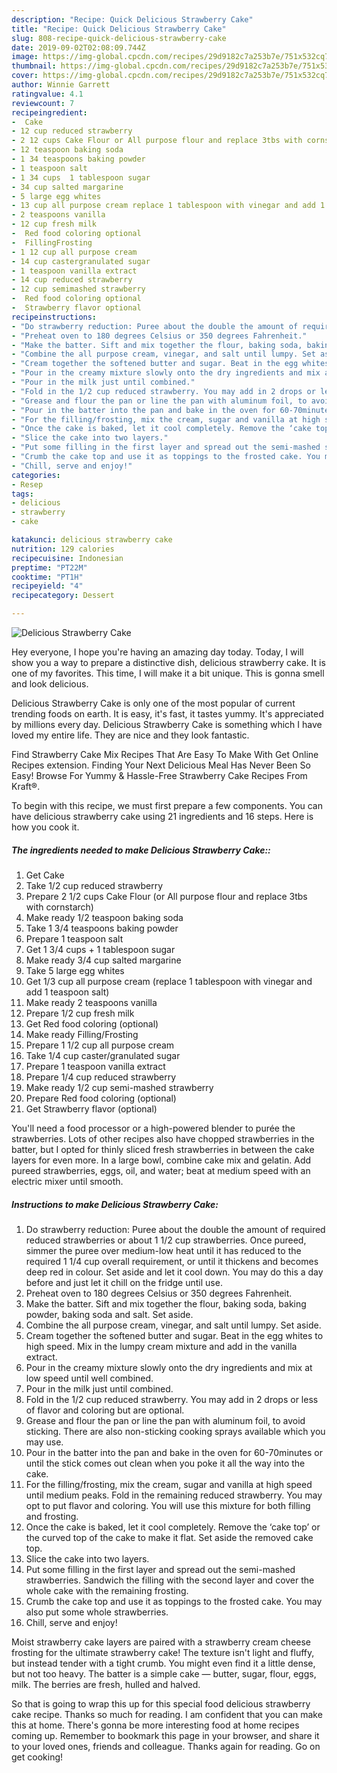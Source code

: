 ```yaml
---
description: "Recipe: Quick Delicious Strawberry Cake"
title: "Recipe: Quick Delicious Strawberry Cake"
slug: 808-recipe-quick-delicious-strawberry-cake
date: 2019-09-02T02:08:09.744Z
image: https://img-global.cpcdn.com/recipes/29d9182c7a253b7e/751x532cq70/delicious-strawberry-cake-recipe-main-photo.jpg
thumbnail: https://img-global.cpcdn.com/recipes/29d9182c7a253b7e/751x532cq70/delicious-strawberry-cake-recipe-main-photo.jpg
cover: https://img-global.cpcdn.com/recipes/29d9182c7a253b7e/751x532cq70/delicious-strawberry-cake-recipe-main-photo.jpg
author: Winnie Garrett
ratingvalue: 4.1
reviewcount: 7
recipeingredient:
-  Cake
- 12 cup reduced strawberry
- 2 12 cups Cake Flour or All purpose flour and replace 3tbs with cornstarch
- 12 teaspoon baking soda
- 1 34 teaspoons baking powder
- 1 teaspoon salt
- 1 34 cups  1 tablespoon sugar
- 34 cup salted margarine
- 5 large egg whites
- 13 cup all purpose cream replace 1 tablespoon with vinegar and add 1 teaspoon salt
- 2 teaspoons vanilla
- 12 cup fresh milk
-  Red food coloring optional
-  FillingFrosting
- 1 12 cup all purpose cream
- 14 cup castergranulated sugar
- 1 teaspoon vanilla extract
- 14 cup reduced strawberry
- 12 cup semimashed strawberry
-  Red food coloring optional
-  Strawberry flavor optional
recipeinstructions:
- "Do strawberry reduction: Puree about the double the amount of required reduced strawberries or about 1 1/2 cup strawberries. Once pureed, simmer the puree over medium-low heat until it has reduced to the required 1 1/4 cup overall requirement, or until it thickens and becomes deep red in colour. Set aside and let it cool down. You may do this a day before and just let it chill on the fridge until use."
- "Preheat oven to 180 degrees Celsius or 350 degrees Fahrenheit."
- "Make the batter. Sift and mix together the flour, baking soda, baking powder, baking soda and salt. Set aside."
- "Combine the all purpose cream, vinegar, and salt until lumpy. Set aside."
- "Cream together the softened butter and sugar. Beat in the egg whites to high speed. Mix in the lumpy cream mixture and add in the vanilla extract."
- "Pour in the creamy mixture slowly onto the dry ingredients and mix at low speed until well combined."
- "Pour in the milk just until combined."
- "Fold in the 1/2 cup reduced strawberry. You may add in 2 drops or less of flavor and coloring but are optional."
- "Grease and flour the pan or line the pan with aluminum foil, to avoid sticking. There are also non-sticking cooking sprays available which you may use."
- "Pour in the batter into the pan and bake in the oven for 60-70minutes or until the stick comes out clean when you poke it all the way into the cake."
- "For the filling/frosting, mix the cream, sugar and vanilla at high speed until medium peaks. Fold in the remaining reduced strawberry. You may opt to put flavor and coloring. You will use this mixture for both filling and frosting."
- "Once the cake is baked, let it cool completely. Remove the ‘cake top’ or the curved top of the cake to make it flat. Set aside the removed cake top."
- "Slice the cake into two layers."
- "Put some filling in the first layer and spread out the semi-mashed strawberries. Sandwich the filling with the second layer and cover the whole cake with the remaining frosting."
- "Crumb the cake top and use it as toppings to the frosted cake. You may also put some whole strawberries."
- "Chill, serve and enjoy!"
categories:
- Resep
tags:
- delicious
- strawberry
- cake

katakunci: delicious strawberry cake
nutrition: 129 calories
recipecuisine: Indonesian
preptime: "PT22M"
cooktime: "PT1H"
recipeyield: "4"
recipecategory: Dessert

---
```



![Delicious Strawberry Cake](https://img-global.cpcdn.com/recipes/29d9182c7a253b7e/751x532cq70/delicious-strawberry-cake-recipe-main-photo.jpg)

Hey everyone, I hope you're having an amazing day today. Today, I will show you a way to prepare a distinctive dish, delicious strawberry cake. It is one of my favorites. This time, I will make it a bit unique. This is gonna smell and look delicious.

Delicious Strawberry Cake is only one of the most popular of current trending foods on earth. It is easy, it's fast, it tastes yummy. It's appreciated by millions every day. Delicious Strawberry Cake is something which I have loved my entire life. They are nice and they look fantastic.

Find Strawberry Cake Mix Recipes That Are Easy To Make With Get Online Recipes extension. Finding Your Next Delicious Meal Has Never Been So Easy! Browse For Yummy &amp; Hassle-Free Strawberry Cake Recipes From Kraft®.


To begin with this recipe, we must first prepare a few components. You can have delicious strawberry cake using 21 ingredients and 16 steps. Here is how you cook it.

##### The ingredients needed to make Delicious Strawberry Cake::

1. Get  Cake
1. Take 1/2 cup reduced strawberry
1. Prepare 2 1/2 cups Cake Flour (or All purpose flour and replace 3tbs with cornstarch)
1. Make ready 1/2 teaspoon baking soda
1. Take 1 3/4 teaspoons baking powder
1. Prepare 1 teaspoon salt
1. Get 1 3/4 cups + 1 tablespoon sugar
1. Make ready 3/4 cup salted margarine
1. Take 5 large egg whites
1. Get 1/3 cup all purpose cream (replace 1 tablespoon with vinegar and add 1 teaspoon salt)
1. Make ready 2 teaspoons vanilla
1. Prepare 1/2 cup fresh milk
1. Get  Red food coloring (optional)
1. Make ready  Filling/Frosting
1. Prepare 1 1/2 cup all purpose cream
1. Take 1/4 cup caster/granulated sugar
1. Prepare 1 teaspoon vanilla extract
1. Prepare 1/4 cup reduced strawberry
1. Make ready 1/2 cup semi-mashed strawberry
1. Prepare  Red food coloring (optional)
1. Get  Strawberry flavor (optional)


You&#39;ll need a food processor or a high-powered blender to purée the strawberries. Lots of other recipes also have chopped strawberries in the batter, but I opted for thinly sliced fresh strawberries in between the cake layers for even more. In a large bowl, combine cake mix and gelatin. Add pureed strawberries, eggs, oil, and water; beat at medium speed with an electric mixer until smooth. 

##### Instructions to make Delicious Strawberry Cake:

1. Do strawberry reduction: Puree about the double the amount of required reduced strawberries or about 1 1/2 cup strawberries. Once pureed, simmer the puree over medium-low heat until it has reduced to the required 1 1/4 cup overall requirement, or until it thickens and becomes deep red in colour. Set aside and let it cool down. You may do this a day before and just let it chill on the fridge until use.
1. Preheat oven to 180 degrees Celsius or 350 degrees Fahrenheit.
1. Make the batter. Sift and mix together the flour, baking soda, baking powder, baking soda and salt. Set aside.
1. Combine the all purpose cream, vinegar, and salt until lumpy. Set aside.
1. Cream together the softened butter and sugar. Beat in the egg whites to high speed. Mix in the lumpy cream mixture and add in the vanilla extract.
1. Pour in the creamy mixture slowly onto the dry ingredients and mix at low speed until well combined.
1. Pour in the milk just until combined.
1. Fold in the 1/2 cup reduced strawberry. You may add in 2 drops or less of flavor and coloring but are optional.
1. Grease and flour the pan or line the pan with aluminum foil, to avoid sticking. There are also non-sticking cooking sprays available which you may use.
1. Pour in the batter into the pan and bake in the oven for 60-70minutes or until the stick comes out clean when you poke it all the way into the cake.
1. For the filling/frosting, mix the cream, sugar and vanilla at high speed until medium peaks. Fold in the remaining reduced strawberry. You may opt to put flavor and coloring. You will use this mixture for both filling and frosting.
1. Once the cake is baked, let it cool completely. Remove the ‘cake top’ or the curved top of the cake to make it flat. Set aside the removed cake top.
1. Slice the cake into two layers.
1. Put some filling in the first layer and spread out the semi-mashed strawberries. Sandwich the filling with the second layer and cover the whole cake with the remaining frosting.
1. Crumb the cake top and use it as toppings to the frosted cake. You may also put some whole strawberries.
1. Chill, serve and enjoy!


Moist strawberry cake layers are paired with a strawberry cream cheese frosting for the ultimate strawberry cake! The texture isn&#39;t light and fluffy, but instead tender with a tight crumb. You might even find it a little dense, but not too heavy. The batter is a simple cake — butter, sugar, flour, eggs, milk. The berries are fresh, hulled and halved. 

So that is going to wrap this up for this special food delicious strawberry cake recipe. Thanks so much for reading. I am confident that you can make this at home. There's gonna be more interesting food at home recipes coming up. Remember to bookmark this page in your browser, and share it to your loved ones, friends and colleague. Thanks again for reading. Go on get cooking!
